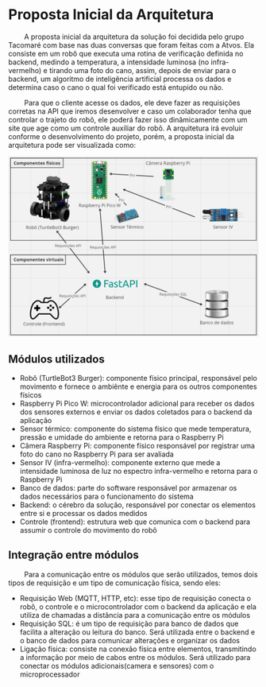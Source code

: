# Proposta Inicial da Arquitetura

&emsp;&emsp; A proposta inicial da arquitetura da solução foi decidida pelo grupo Tacomaré com base nas duas conversas que foram feitas com a Atvos. Ela consiste em um robô que executa uma rotina de verificação definida no backend, medindo a temperatura, a intensidade luminosa (no infra-vermelho) e tirando uma foto do cano, assim, depois de enviar para o backend, um algoritmo de inteligência artificial processa os dados e determina caso o cano o qual foi verificado está entupido ou não.

&emsp;&emsp; Para que o cliente acesse os dados, ele deve fazer as requisições corretas na API que iremos desenvolver e caso um colaborador tenha que controlar o trajeto do robô, ele poderá fazer isso dinâmicamente com um site que age como um controle auxiliar do robô. A arquitetura irá evoluir conforme o desenvolvimento do projeto, porém, a proposta inicial da arquitetura pode ser visualizada como:

![Proposta inicial](../../../static/img/proposta_ini.png)

## Módulos utilizados

- Robô (TurtleBot3 Burger): componente físico principal, responsável pelo movimento e fornece o ambiênte e energia para os outros componentes físicos
- Raspberry Pi Pico W: microcontrolador adicional para receber os dados dos sensores externos e enviar os dados coletados para o backend da aplicação
- Sensor térmico: componente do sistema físico que mede temperatura, pressão e umidade do ambiente e retorna para o Raspberry Pi
- Câmera Raspberry Pi: componente físico responsável por registrar uma foto do cano no Raspberry Pi para ser avaliada 
- Sensor IV (infra-vermelho): componente externo que mede a intensidade luminosa de luz no espectro infra-vermelho e retorna para o Raspberry Pi
- Banco de dados: parte do software responsável por armazenar os dados necessários para o funcionamento do sistema
- Backend: o cérebro da solução, responsável por conectar os elementos entre si e processar os dados medidos
- Controle (frontend): estrutura web que comunica com o backend para assumir o controle do movimento do robô 

## Integração entre módulos

&emsp;&emsp; Para a comunicação entre os módulos que serão utilizados, temos dois tipos de requisição e um tipo de comunicação física, sendo eles:

- Requisição Web (MQTT, HTTP, etc): esse tipo de requisição conecta o robô, o controle e o microcontrolador com o backend da aplicação e ela utiliza de chamadas a distância para a comunicação entre os módulos
- Requisição SQL: é um tipo de requisição para banco de dados que facilita a alteração ou leitura do banco. Será utilizada entre o backend e o banco de dados para comunicar alterações e organizar os dados
- Ligação física: consiste na conexão física entre elementos, transmitindo a informação por meio de cabos entre os módulos. Será utilizado para conectar os módulos adicionais(camera e sensores) com o microprocessador